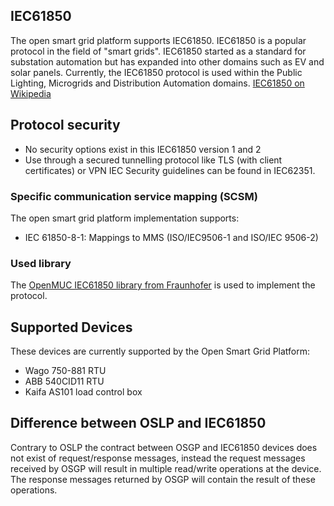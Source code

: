 ## IEC61850
The open smart grid platform supports IEC61850. IEC61850 is a popular protocol in the field of "smart grids". IEC61850 started as a standard for substation automation but has expanded into other domains such as EV and solar panels. Currently, the IEC61850 protocol is used within the Public Lighting, Microgrids and Distribution Automation domains.
[IEC61850 on Wikipedia](https://en.wikipedia.org/wiki/IEC_61850)

## Protocol security
* No security options exist in this IEC61850 version 1 and 2
* Use through a secured tunnelling protocol like TLS (with client certificates) or VPN
IEC Security guidelines can be found in IEC62351.

### Specific communication service mapping (SCSM)
The open smart grid platform implementation supports:
* IEC 61850-8-1: Mappings to MMS (ISO/IEC9506-1 and ISO/IEC 9506-2)

### Used library
The [OpenMUC IEC61850 library from Fraunhofer](https://www.openmuc.org/iec-61850/) is used to implement the protocol.

## Supported Devices
These devices are currently supported by the Open Smart Grid Platform:
* Wago 750-881 RTU
* ABB 540CID11 RTU
* Kaifa AS101 load control box

## Difference between OSLP and IEC61850
Contrary to OSLP the contract between OSGP and IEC61850 devices does not exist of request/response messages, instead the request messages received by OSGP will result in multiple read/write operations at the device. The response messages returned by OSGP will contain the result of these operations.
